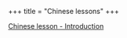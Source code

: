 +++
title = "Chinese lessons"
+++

[Chinese lesson - Introduction](/en/Chinese_lesson_-_Introduction)
